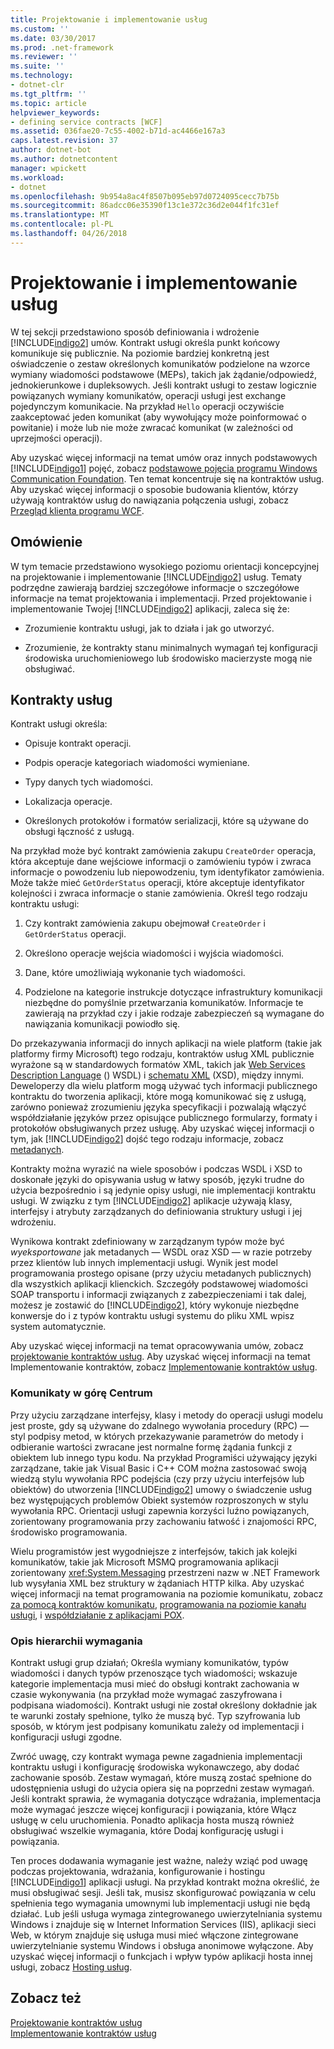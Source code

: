 ```yaml
---
title: Projektowanie i implementowanie usług
ms.custom: ''
ms.date: 03/30/2017
ms.prod: .net-framework
ms.reviewer: ''
ms.suite: ''
ms.technology:
- dotnet-clr
ms.tgt_pltfrm: ''
ms.topic: article
helpviewer_keywords:
- defining service contracts [WCF]
ms.assetid: 036fae20-7c55-4002-b71d-ac4466e167a3
caps.latest.revision: 37
author: dotnet-bot
ms.author: dotnetcontent
manager: wpickett
ms.workload:
- dotnet
ms.openlocfilehash: 9b954a8ac4f8507b095eb97d0724095cecc7b75b
ms.sourcegitcommit: 86adcc06e35390f13c1e372c36d2e044f1fc31ef
ms.translationtype: MT
ms.contentlocale: pl-PL
ms.lasthandoff: 04/26/2018
---
```

# <a name="designing-and-implementing-services"></a>Projektowanie i implementowanie usług
W tej sekcji przedstawiono sposób definiowania i wdrożenie [!INCLUDE[indigo2](../../../includes/indigo2-md.md)] umów. Kontrakt usługi określa punkt końcowy komunikuje się publicznie. Na poziomie bardziej konkretną jest oświadczenie o zestaw określonych komunikatów podzielone na wzorce wymiany wiadomości podstawowe (MEPs), takich jak żądanie/odpowiedź, jednokierunkowe i dupleksowych. Jeśli kontrakt usługi to zestaw logicznie powiązanych wymiany komunikatów, operacji usługi jest exchange pojedynczym komunikacie. Na przykład `Hello` operacji oczywiście zaakceptować jeden komunikat (aby wywołujący może poinformować o powitanie) i może lub nie może zwracać komunikat (w zależności od uprzejmości operacji).  
  
 Aby uzyskać więcej informacji na temat umów oraz innych podstawowych [!INCLUDE[indigo1](../../../includes/indigo1-md.md)] pojęć, zobacz [podstawowe pojęcia programu Windows Communication Foundation](../../../docs/framework/wcf/fundamental-concepts.md). Ten temat koncentruje się na kontraktów usług. Aby uzyskać więcej informacji o sposobie budowania klientów, którzy używają kontraktów usług do nawiązania połączenia usługi, zobacz [Przegląd klienta programu WCF](../../../docs/framework/wcf/wcf-client-overview.md).  
  
## <a name="overview"></a>Omówienie  
 W tym temacie przedstawiono wysokiego poziomu orientacji koncepcyjnej na projektowanie i implementowanie [!INCLUDE[indigo2](../../../includes/indigo2-md.md)] usług. Tematy podrzędne zawierają bardziej szczegółowe informacje o szczegółowe informacje na temat projektowania i implementacji. Przed projektowanie i implementowanie Twojej [!INCLUDE[indigo2](../../../includes/indigo2-md.md)] aplikacji, zaleca się że:  
  
-   Zrozumienie kontraktu usługi, jak to działa i jak go utworzyć.  
  
-   Zrozumienie, że kontrakty stanu minimalnych wymagań tej konfiguracji środowiska uruchomieniowego lub środowisko macierzyste mogą nie obsługiwać.  
  
## <a name="service-contracts"></a>Kontrakty usług  
 Kontrakt usługi określa:  
  
-   Opisuje kontrakt operacji.  
  
-   Podpis operacje kategoriach wiadomości wymieniane.  
  
-   Typy danych tych wiadomości.  
  
-   Lokalizacja operacje.  
  
-   Określonych protokołów i formatów serializacji, które są używane do obsługi łączność z usługą.  
  
 Na przykład może być kontrakt zamówienia zakupu `CreateOrder` operacja, która akceptuje dane wejściowe informacji o zamówieniu typów i zwraca informacje o powodzeniu lub niepowodzeniu, tym identyfikator zamówienia. Może także mieć `GetOrderStatus` operacji, które akceptuje identyfikator kolejności i zwraca informacje o stanie zamówienia. Określ tego rodzaju kontraktu usługi:  
  
1.  Czy kontrakt zamówienia zakupu obejmował `CreateOrder` i `GetOrderStatus` operacji.  
  
2.  Określono operacje wejścia wiadomości i wyjścia wiadomości.  
  
3.  Dane, które umożliwiają wykonanie tych wiadomości.  
  
4.  Podzielone na kategorie instrukcje dotyczące infrastruktury komunikacji niezbędne do pomyślnie przetwarzania komunikatów. Informacje te zawierają na przykład czy i jakie rodzaje zabezpieczeń są wymagane do nawiązania komunikacji powiodło się.  
  
 Do przekazywania informacji do innych aplikacji na wiele platform (takie jak platformy firmy Microsoft) tego rodzaju, kontraktów usług XML publicznie wyrażone są w standardowych formatów XML, takich jak [Web Services Description Language](http://go.microsoft.com/fwlink/?LinkId=94952) () WSDL) i [schematu XML](http://go.microsoft.com/fwlink/?LinkId=94953) (XSD), między innymi. Deweloperzy dla wielu platform mogą używać tych informacji publicznego kontraktu do tworzenia aplikacji, które mogą komunikować się z usługą, zarówno ponieważ zrozumieniu języka specyfikacji i pozwalają włączyć współdziałanie języków przez opisujące publicznego formularzy, formaty i protokołów obsługiwanych przez usługę. Aby uzyskać więcej informacji o tym, jak [!INCLUDE[indigo2](../../../includes/indigo2-md.md)] dojść tego rodzaju informacje, zobacz [metadanych](../../../docs/framework/wcf/feature-details/metadata.md).  
  
 Kontrakty można wyrazić na wiele sposobów i podczas WSDL i XSD to doskonałe języki do opisywania usług w łatwy sposób, języki trudne do użycia bezpośrednio i są jedynie opisy usługi, nie implementacji kontraktu usługi. W związku z tym [!INCLUDE[indigo2](../../../includes/indigo2-md.md)] aplikacje używają klasy, interfejsy i atrybuty zarządzanych do definiowania struktury usługi i jej wdrożeniu.  
  
 Wynikowa kontrakt zdefiniowany w zarządzanym typów może być *wyeksportowane* jak metadanych — WSDL oraz XSD — w razie potrzeby przez klientów lub innych implementacji usługi. Wynik jest model programowania prostego opisane (przy użyciu metadanych publicznych) dla wszystkich aplikacji klienckich. Szczegóły podstawowej wiadomości SOAP transportu i informacji związanych z zabezpieczeniami i tak dalej, możesz je zostawić do [!INCLUDE[indigo2](../../../includes/indigo2-md.md)], który wykonuje niezbędne konwersje do i z typów kontraktu usługi systemu do pliku XML wpisz system automatycznie.  
  
 Aby uzyskać więcej informacji na temat opracowywania umów, zobacz [projektowanie kontraktów usług](../../../docs/framework/wcf/designing-service-contracts.md). Aby uzyskać więcej informacji na temat Implementowanie kontraktów, zobacz [Implementowanie kontraktów usług](../../../docs/framework/wcf/implementing-service-contracts.md).  
  
### <a name="messages-up-front-and-center"></a>Komunikaty w górę Centrum  
 Przy użyciu zarządzane interfejsy, klasy i metody do operacji usługi modelu jest proste, gdy są używane do zdalnego wywołania procedury (RPC) — styl podpisy metod, w których przekazywanie parametrów do metody i odbieranie wartości zwracane jest normalne formę żądania funkcji z obiektem lub innego typu kodu. Na przykład Programiści używający języki zarządzane, takie jak Visual Basic i C++ COM można zastosować swoją wiedzą stylu wywołania RPC podejścia (czy przy użyciu interfejsów lub obiektów) do utworzenia [!INCLUDE[indigo2](../../../includes/indigo2-md.md)] umowy o świadczenie usług bez występujących problemów Obiekt systemów rozproszonych w stylu wywołania RPC. Orientacji usługi zapewnia korzyści luźno powiązanych, zorientowany programowania przy zachowaniu łatwość i znajomości RPC, środowisko programowania.  
  
 Wielu programistów jest wygodniejsze z interfejsów, takich jak kolejki komunikatów, takie jak Microsoft MSMQ programowania aplikacji zorientowany <xref:System.Messaging> przestrzeni nazw w .NET Framework lub wysyłania XML bez struktury w żądaniach HTTP kilka. Aby uzyskać więcej informacji na temat programowania na poziomie komunikatu, zobacz [za pomocą kontraktów komunikatu](../../../docs/framework/wcf/feature-details/using-message-contracts.md), [programowania na poziomie kanału usługi](../../../docs/framework/wcf/extending/service-channel-level-programming.md), i [współdziałanie z aplikacjami POX](../../../docs/framework/wcf/feature-details/interoperability-with-pox-applications.md).  
  
### <a name="understanding-the-hierarchy-of-requirements"></a>Opis hierarchii wymagania  
 Kontrakt usługi grup działań; Określa wymiany komunikatów, typów wiadomości i danych typów przenoszące tych wiadomości; wskazuje kategorie implementacja musi mieć do obsługi kontrakt zachowania w czasie wykonywania (na przykład może wymagać zaszyfrowana i podpisana wiadomości). Kontrakt usługi nie został określony dokładnie jak te warunki zostały spełnione, tylko że muszą być. Typ szyfrowania lub sposób, w którym jest podpisany komunikatu zależy od implementacji i konfiguracji usługi zgodne.  
  
 Zwróć uwagę, czy kontrakt wymaga pewne zagadnienia implementacji kontraktu usługi i konfigurację środowiska wykonawczego, aby dodać zachowanie sposób. Zestaw wymagań, które muszą zostać spełnione do udostępnienia usługi do użycia opiera się na poprzedni zestaw wymagań. Jeśli kontrakt sprawia, że wymagania dotyczące wdrażania, implementacja może wymagać jeszcze więcej konfiguracji i powiązania, które Włącz usługę w celu uruchomienia. Ponadto aplikacja hosta muszą również obsługiwać wszelkie wymagania, które Dodaj konfigurację usługi i powiązania.  
  
 Ten proces dodawania wymaganie jest ważne, należy wziąć pod uwagę podczas projektowania, wdrażania, konfigurowanie i hostingu [!INCLUDE[indigo1](../../../includes/indigo1-md.md)] aplikacji usługi. Na przykład kontrakt można określić, że musi obsługiwać sesji. Jeśli tak, musisz skonfigurować powiązania w celu spełnienia tego wymagania umownymi lub implementacji usługi nie będą działać. Lub jeśli usługa wymaga zintegrowanego uwierzytelniania systemu Windows i znajduje się w Internet Information Services (IIS), aplikacji sieci Web, w którym znajduje się usługa musi mieć włączone zintegrowane uwierzytelnianie systemu Windows i obsługa anonimowe wyłączone. Aby uzyskać więcej informacji o funkcjach i wpływ typów aplikacji hosta innej usługi, zobacz [Hosting usług](../../../docs/framework/wcf/hosting-services.md).  
  
## <a name="see-also"></a>Zobacz też  
 [Projektowanie kontraktów usług](../../../docs/framework/wcf/designing-service-contracts.md)  
 [Implementowanie kontraktów usług](../../../docs/framework/wcf/implementing-service-contracts.md)
